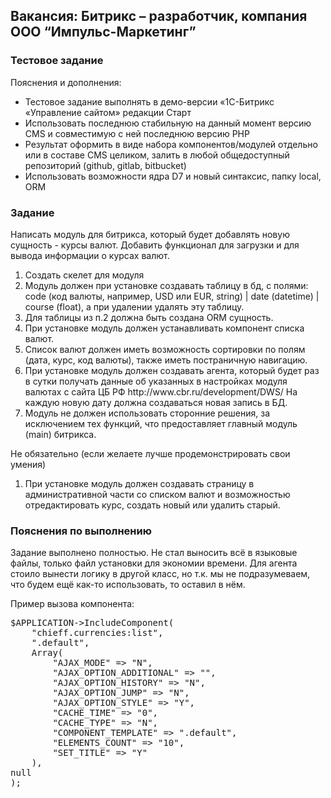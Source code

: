 <h2>Вакансия: Битрикс – разработчик, компания ООО “Импульс-Маркетинг”</h2>
<h3>Тестовое задание</h3>
<p>Пояснения и дополнения:</p>
<ul>
    <li>Тестовое задание выполнять в демо-версии «1С-Битрикс «Управление сайтом» редакции Старт</li>
    <li>Использовать последнюю стабильную на данный момент версию CMS и совместимую с ней последнюю версию PHP</li>
    <li>Результат оформить в виде набора компонентов/модулей отдельно или в составе CMS целиком, залить в любой общедоступный репозиторий (github, gitlab, bitbucket)</li>
    <li>Использовать возможности ядра D7 и новый синтаксис, папку local, ORM</li>
</ul>
<h3>Задание</h3>
<p>Написать модуль для битрикса, который будет добавлять новую сущность - курсы валют. Добавить функционал для загрузки и для вывода информации о курсах валют.</p>
<ol>
    <li>Создать скелет для модуля</li>
    <li>Модуль должен при установке создавать таблицу в бд, с полями: code (код валюты, например, USD или EUR, string) | date (datetime) | course (float), а при удалении удалять эту таблицу.</li>
    <li>Для таблицы из п.2 должна быть создана ORM сущность.</li>
    <li>При установке модуль должен устанавливать компонент списка валют.</li>
    <li>Список валют должен иметь возможность сортировки по полям (дата, курс, код валюты), также иметь постраничную навигацию.</li>
    <li>При установке модуль должен создавать агента, который будет раз в сутки получать данные об указанных в настройках модуля валютах с сайта ЦБ РФ http://www.cbr.ru/development/DWS/ На каждую новую дату должна создаваться новая запись в БД.</li>
    <li>Модуль не должен использовать сторонние решения, за исключением тех функций, что предоставляет главный модуль (main) битрикса.</li>
</ol>
<p>Не обязательно (если желаете лучше продемонстрировать свои умения)</p>
<ol>
    <li>При установке модуль должен создавать страницу в административной части со списком валют и возможностью отредактировать курс, создать новый или удалить старый.</li>
</ol>
<h3>Пояснения по выполнению</h3>
<p>Задание выполнено полностью. Не стал выносить всё в языковые файлы, только файл установки для экономии времени. Для агента стоило вынести логику в другой класс, но т.к. мы не подразумеваем, что будем ещё как-то использовать, то оставил в нём. </p>
<p>Пример вызова компонента:</p>
<pre>
$APPLICATION->IncludeComponent(
	"chieff.currencies:list",
	".default",
	Array(
		"AJAX_MODE" => "N",
		"AJAX_OPTION_ADDITIONAL" => "",
		"AJAX_OPTION_HISTORY" => "N",
		"AJAX_OPTION_JUMP" => "N",
		"AJAX_OPTION_STYLE" => "Y",
		"CACHE_TIME" => "0",
		"CACHE_TYPE" => "N",
		"COMPONENT_TEMPLATE" => ".default",
		"ELEMENTS_COUNT" => "10",
		"SET_TITLE" => "Y"
	),
null
);
</pre>